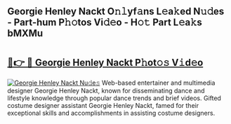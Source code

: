 ## Georgie Henley Nackt O𝚗𝚕yf𝚊ns L𝚎a𝚔ed N𝚞𝚍es - Part-hum P𝚑𝚘tos Vi𝚍𝚎o - H𝚘𝚝 Part L𝚎a𝚔s bMXMu

# <h2><a href="http://kfdb788.oniu.top/?m=Georgie+Henley+Nackt">🔗👉 🔴 Georgie Henley Nackt P𝚑ot𝚘𝚜 V𝚒d𝚎o</a></h2>

[![Georgie Henley Nackt Nu𝚍e𝚜](https://i.imgur.com/0qMVB7G.gif)](http://kfdb788.oniu.top/?m=Georgie+Henley+Nackt)
Web-based entertainer and multimedia designer Georgie Henley Nackt, known for disseminating dance and lifestyle knowledge through popular dance trends and brief videos. Gifted costume designer assistant Georgie Henley Nackt, famed for their exceptional skills and accomplishments in assisting costume designers.  
